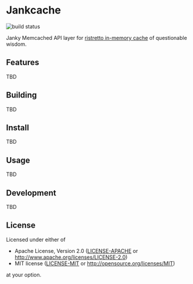 # Jankcache

![build status](https://github.com/56quarters/jackcache/actions/workflows/go.yml/badge.svg)

Janky Memcached API layer for [ristretto in-memory cache](https://github.com/dgraph-io/ristretto) of questionable wisdom.

## Features

TBD

## Building

TBD

## Install

TBD

## Usage

TBD

## Development

TBD

## License

Licensed under either of
* Apache License, Version 2.0 ([LICENSE-APACHE](LICENSE-APACHE) or http://www.apache.org/licenses/LICENSE-2.0)
* MIT license ([LICENSE-MIT](LICENSE-MIT) or http://opensource.org/licenses/MIT)

at your option.
